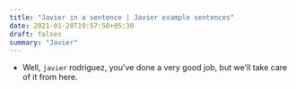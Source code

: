 ```yaml
---
title: "Javier in a sentence | Javier example sentences"
date: 2021-01-20T19:57:50+05:30
draft: falses
summary: "Javier"
---
```

- Well, `javier` rodriguez, you've done a very good job, but we'll take care of it from here.
                 
